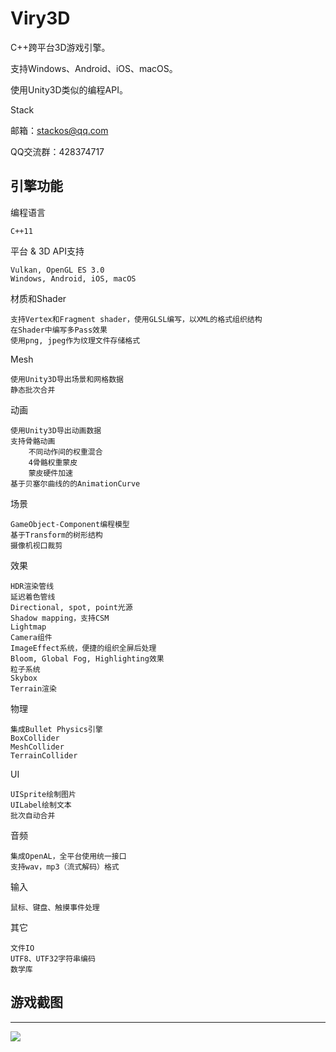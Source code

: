 # Viry3D
C++跨平台3D游戏引擎。

支持Windows、Android、iOS、macOS。

使用Unity3D类似的编程API。

Stack

邮箱：stackos@qq.com

QQ交流群：428374717

## 引擎功能
编程语言

    C++11

平台 & 3D API支持

    Vulkan, OpenGL ES 3.0
    Windows, Android, iOS, macOS

材质和Shader

    支持Vertex和Fragment shader，使用GLSL编写，以XML的格式组织结构
    在Shader中编写多Pass效果
    使用png, jpeg作为纹理文件存储格式

Mesh

    使用Unity3D导出场景和网格数据
    静态批次合并

动画

    使用Unity3D导出动画数据
    支持骨骼动画
        不同动作间的权重混合
        4骨骼权重蒙皮
        蒙皮硬件加速
    基于贝塞尔曲线的的AnimationCurve

场景

    GameObject-Component编程模型
    基于Transform的树形结构
    摄像机视口裁剪

效果

    HDR渲染管线
    延迟着色管线
    Directional, spot, point光源
    Shadow mapping，支持CSM
    Lightmap
    Camera组件
    ImageEffect系统，便捷的组织全屏后处理
    Bloom, Global Fog, Highlighting效果
    粒子系统
    Skybox
    Terrain渲染

物理

    集成Bullet Physics引擎
    BoxCollider
    MeshCollider
    TerrainCollider

UI

    UISprite绘制图片
    UILabel绘制文本
    批次自动合并

音频

    集成OpenAL，全平台使用统一接口
    支持wav，mp3（流式解码）格式

输入

    鼠标、键盘、触摸事件处理

其它

    文件IO
    UTF8、UTF32字符串编码
    数学库

## 游戏截图

---

![](https://github.com/stackos/Viry3D/blob/master/app/src/AppFlappyBird.png?raw=true)
